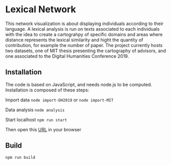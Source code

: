 # Lexical Network

This network visualization is about displaying individuals according to their language. A lexical analysis is run on texts associated to each individuals with the idea to create a cartograhpy of specific domains and areas where distance represents the lexical similarity and hight the quantity of contribution, for example the number of paper.
The project currently hosts two datasets, one of MIT thesis presenting the cartography of advisors, and one associated to the Digital Humanities Conference 2019.

## Installation
The code is based on JavaScript, and needs node.js to be computed. Installation is composed of these steps:

Import data
`node import-DH2019`
or `node import-MIT`

Data analysis
`node analysis`

Start localhost
`npm run start`

Then open this [URL](http://localhost:8080) in your browser 

## Build
`npm run build`




